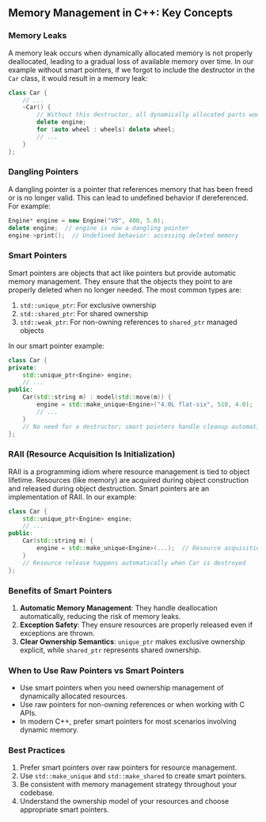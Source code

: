 ## Memory Management in C++: Key Concepts

### Memory Leaks

A memory leak occurs when dynamically allocated memory is not properly deallocated, leading to a gradual loss of available memory over time. In our example without smart pointers, if we forgot to include the destructor in the `Car` class, it would result in a memory leak:

```cpp
class Car {
    // ...
    ~Car() {
        // Without this destructor, all dynamically allocated parts would leak
        delete engine;
        for (auto wheel : wheels) delete wheel;
        // ...
    }
};
```

### Dangling Pointers

A dangling pointer is a pointer that references memory that has been freed or is no longer valid. This can lead to undefined behavior if dereferenced. For example:

```cpp
Engine* engine = new Engine("V8", 400, 5.0);
delete engine;  // engine is now a dangling pointer
engine->print();  // Undefined behavior: accessing deleted memory
```

### Smart Pointers

Smart pointers are objects that act like pointers but provide automatic memory management. They ensure that the objects they point to are properly deleted when no longer needed. The most common types are:

1. `std::unique_ptr`: For exclusive ownership
2. `std::shared_ptr`: For shared ownership
3. `std::weak_ptr`: For non-owning references to `shared_ptr` managed objects

In our smart pointer example:

```cpp
class Car {
private:
    std::unique_ptr<Engine> engine;
    // ...
public:
    Car(std::string m) : model(std::move(m)) {
        engine = std::make_unique<Engine>("4.0L flat-six", 518, 4.0);
        // ...
    }
    // No need for a destructor; smart pointers handle cleanup automatically
};
```

### RAII (Resource Acquisition Is Initialization)

RAII is a programming idiom where resource management is tied to object lifetime. Resources (like memory) are acquired during object construction and released during object destruction. Smart pointers are an implementation of RAII. In our example:

```cpp
class Car {
    std::unique_ptr<Engine> engine;
    // ...
public:
    Car(std::string m) {
        engine = std::make_unique<Engine>(...);  // Resource acquisition
    }
    // Resource release happens automatically when Car is destroyed
};
```

### Benefits of Smart Pointers

1. **Automatic Memory Management**: They handle deallocation automatically, reducing the risk of memory leaks.
2. **Exception Safety**: They ensure resources are properly released even if exceptions are thrown.
3. **Clear Ownership Semantics**: `unique_ptr` makes exclusive ownership explicit, while `shared_ptr` represents shared ownership.

### When to Use Raw Pointers vs Smart Pointers

- Use smart pointers when you need ownership management of dynamically allocated resources.
- Use raw pointers for non-owning references or when working with C APIs.
- In modern C++, prefer smart pointers for most scenarios involving dynamic memory.

### Best Practices

1. Prefer smart pointers over raw pointers for resource management.
2. Use `std::make_unique` and `std::make_shared` to create smart pointers.
3. Be consistent with memory management strategy throughout your codebase.
4. Understand the ownership model of your resources and choose appropriate smart pointers.
